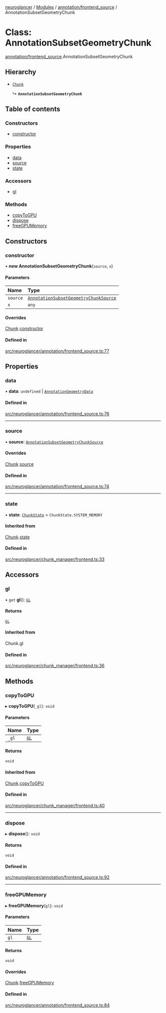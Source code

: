 [neuroglancer](../README.md) / [Modules](../modules.md) / [annotation/frontend\_source](../modules/annotation_frontend_source.md) / AnnotationSubsetGeometryChunk

# Class: AnnotationSubsetGeometryChunk

[annotation/frontend_source](../modules/annotation_frontend_source.md).AnnotationSubsetGeometryChunk

## Hierarchy

- [`Chunk`](chunk_manager_frontend.Chunk.md)

  ↳ **`AnnotationSubsetGeometryChunk`**

## Table of contents

### Constructors

- [constructor](annotation_frontend_source.AnnotationSubsetGeometryChunk.md#constructor)

### Properties

- [data](annotation_frontend_source.AnnotationSubsetGeometryChunk.md#data)
- [source](annotation_frontend_source.AnnotationSubsetGeometryChunk.md#source)
- [state](annotation_frontend_source.AnnotationSubsetGeometryChunk.md#state)

### Accessors

- [gl](annotation_frontend_source.AnnotationSubsetGeometryChunk.md#gl)

### Methods

- [copyToGPU](annotation_frontend_source.AnnotationSubsetGeometryChunk.md#copytogpu)
- [dispose](annotation_frontend_source.AnnotationSubsetGeometryChunk.md#dispose)
- [freeGPUMemory](annotation_frontend_source.AnnotationSubsetGeometryChunk.md#freegpumemory)

## Constructors

### constructor

• **new AnnotationSubsetGeometryChunk**(`source`, `x`)

#### Parameters

| Name | Type |
| :------ | :------ |
| `source` | [`AnnotationSubsetGeometryChunkSource`](annotation_frontend_source.AnnotationSubsetGeometryChunkSource.md) |
| `x` | `any` |

#### Overrides

[Chunk](chunk_manager_frontend.Chunk.md).[constructor](chunk_manager_frontend.Chunk.md#constructor)

#### Defined in

[src/neuroglancer/annotation/frontend_source.ts:77](https://github.com/ActiveBrainAtlas2/neuroglancer/blob/1beb5d34/src/neuroglancer/annotation/frontend_source.ts#L77)

## Properties

### data

• **data**: `undefined` \| [`AnnotationGeometryData`](annotation_frontend_source.AnnotationGeometryData.md)

#### Defined in

[src/neuroglancer/annotation/frontend_source.ts:76](https://github.com/ActiveBrainAtlas2/neuroglancer/blob/1beb5d34/src/neuroglancer/annotation/frontend_source.ts#L76)

___

### source

• **source**: [`AnnotationSubsetGeometryChunkSource`](annotation_frontend_source.AnnotationSubsetGeometryChunkSource.md)

#### Overrides

[Chunk](chunk_manager_frontend.Chunk.md).[source](chunk_manager_frontend.Chunk.md#source)

#### Defined in

[src/neuroglancer/annotation/frontend_source.ts:74](https://github.com/ActiveBrainAtlas2/neuroglancer/blob/1beb5d34/src/neuroglancer/annotation/frontend_source.ts#L74)

___

### state

• **state**: [`ChunkState`](../enums/chunk_manager_base.ChunkState.md) = `ChunkState.SYSTEM_MEMORY`

#### Inherited from

[Chunk](chunk_manager_frontend.Chunk.md).[state](chunk_manager_frontend.Chunk.md#state)

#### Defined in

[src/neuroglancer/chunk_manager/frontend.ts:33](https://github.com/ActiveBrainAtlas2/neuroglancer/blob/1beb5d34/src/neuroglancer/chunk_manager/frontend.ts#L33)

## Accessors

### gl

• `get` **gl**(): [`GL`](../interfaces/webgl_context.GL.md)

#### Returns

[`GL`](../interfaces/webgl_context.GL.md)

#### Inherited from

Chunk.gl

#### Defined in

[src/neuroglancer/chunk_manager/frontend.ts:36](https://github.com/ActiveBrainAtlas2/neuroglancer/blob/1beb5d34/src/neuroglancer/chunk_manager/frontend.ts#L36)

## Methods

### copyToGPU

▸ **copyToGPU**(`_gl`): `void`

#### Parameters

| Name | Type |
| :------ | :------ |
| `_gl` | [`GL`](../interfaces/webgl_context.GL.md) |

#### Returns

`void`

#### Inherited from

[Chunk](chunk_manager_frontend.Chunk.md).[copyToGPU](chunk_manager_frontend.Chunk.md#copytogpu)

#### Defined in

[src/neuroglancer/chunk_manager/frontend.ts:40](https://github.com/ActiveBrainAtlas2/neuroglancer/blob/1beb5d34/src/neuroglancer/chunk_manager/frontend.ts#L40)

___

### dispose

▸ **dispose**(): `void`

#### Returns

`void`

#### Defined in

[src/neuroglancer/annotation/frontend_source.ts:92](https://github.com/ActiveBrainAtlas2/neuroglancer/blob/1beb5d34/src/neuroglancer/annotation/frontend_source.ts#L92)

___

### freeGPUMemory

▸ **freeGPUMemory**(`gl`): `void`

#### Parameters

| Name | Type |
| :------ | :------ |
| `gl` | [`GL`](../interfaces/webgl_context.GL.md) |

#### Returns

`void`

#### Overrides

[Chunk](chunk_manager_frontend.Chunk.md).[freeGPUMemory](chunk_manager_frontend.Chunk.md#freegpumemory)

#### Defined in

[src/neuroglancer/annotation/frontend_source.ts:84](https://github.com/ActiveBrainAtlas2/neuroglancer/blob/1beb5d34/src/neuroglancer/annotation/frontend_source.ts#L84)
